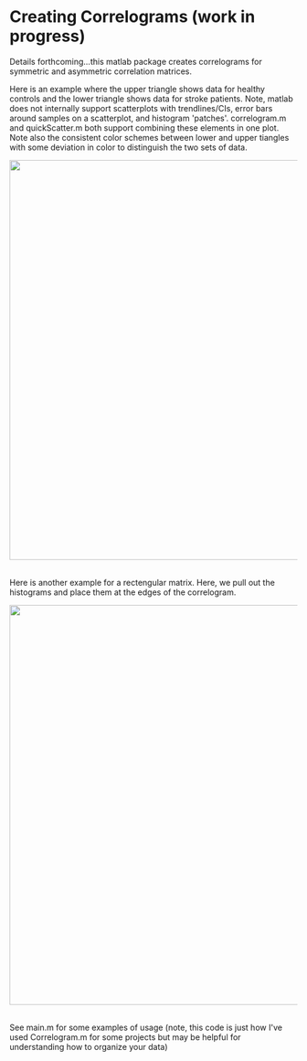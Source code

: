 # Creating Correlograms (work in progress)

Details forthcoming...this matlab package creates correlograms for symmetric and asymmetric correlation matrices.

Here is an example where the upper triangle shows data for healthy controls and the lower triangle shows data for stroke patients. Note, matlab does not internally support scatterplots with trendlines/CIs, error bars around samples on a scatterplot, and histogram 'patches'. correlogram.m and quickScatter.m both support combining these elements in one plot. Note also the consistent color schemes between lower and upper tiangles with some deviation in color to distinguish the two sets of data.

<img align="center" width="1000" height="700" src="https://i.imgur.com/bSebixu.png">
<br/>
<br/>


Here is another example for a rectengular matrix. Here, we pull out the histograms and place them at the edges of the correlogram. 


<img align="center" width="1000" height="700" src="https://i.imgur.com/zzG0Ama.png">
<br/>
<br/>

See main.m for some examples of usage (note, this code is just how I've used Correlogram.m for some projects but may be helpful for understanding how to organize your data) 
